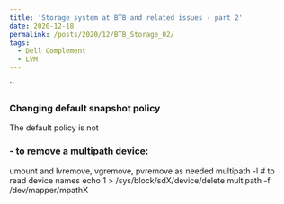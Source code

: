 ```yaml
---
title: 'Storage system at BTB and related issues - part 2'
date: 2020-12-18
permalink: /posts/2020/12/BTB_Storage_02/
tags:
  - Dell Complement
  - LVM
---
```

``

### Changing default snapshot policy
The default policy is not  

### - to remove a multipath device:
umount and lvremove, vgremove, pvremove as needed
multipath -l # to read device names
echo 1 >  /sys/block/sdX/device/delete
multipath -f /dev/mapper/mpathX

